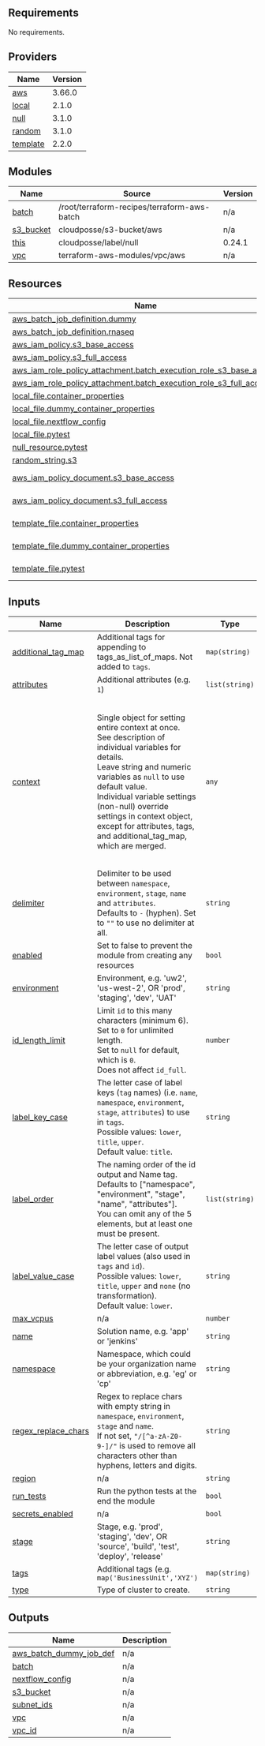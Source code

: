 ## Requirements

No requirements.

## Providers

| Name | Version |
|------|---------|
| <a name="provider_aws"></a> [aws](#provider\_aws) | 3.66.0 |
| <a name="provider_local"></a> [local](#provider\_local) | 2.1.0 |
| <a name="provider_null"></a> [null](#provider\_null) | 3.1.0 |
| <a name="provider_random"></a> [random](#provider\_random) | 3.1.0 |
| <a name="provider_template"></a> [template](#provider\_template) | 2.2.0 |

## Modules

| Name | Source | Version |
|------|--------|---------|
| <a name="module_batch"></a> [batch](#module\_batch) | /root/terraform-recipes/terraform-aws-batch | n/a |
| <a name="module_s3_bucket"></a> [s3\_bucket](#module\_s3\_bucket) | cloudposse/s3-bucket/aws | n/a |
| <a name="module_this"></a> [this](#module\_this) | cloudposse/label/null | 0.24.1 |
| <a name="module_vpc"></a> [vpc](#module\_vpc) | terraform-aws-modules/vpc/aws | n/a |

## Resources

| Name | Type |
|------|------|
| [aws_batch_job_definition.dummy](https://registry.terraform.io/providers/hashicorp/aws/latest/docs/resources/batch_job_definition) | resource |
| [aws_batch_job_definition.rnaseq](https://registry.terraform.io/providers/hashicorp/aws/latest/docs/resources/batch_job_definition) | resource |
| [aws_iam_policy.s3_base_access](https://registry.terraform.io/providers/hashicorp/aws/latest/docs/resources/iam_policy) | resource |
| [aws_iam_policy.s3_full_access](https://registry.terraform.io/providers/hashicorp/aws/latest/docs/resources/iam_policy) | resource |
| [aws_iam_role_policy_attachment.batch_execution_role_s3_base_access](https://registry.terraform.io/providers/hashicorp/aws/latest/docs/resources/iam_role_policy_attachment) | resource |
| [aws_iam_role_policy_attachment.batch_execution_role_s3_full_access](https://registry.terraform.io/providers/hashicorp/aws/latest/docs/resources/iam_role_policy_attachment) | resource |
| [local_file.container_properties](https://registry.terraform.io/providers/hashicorp/local/latest/docs/resources/file) | resource |
| [local_file.dummy_container_properties](https://registry.terraform.io/providers/hashicorp/local/latest/docs/resources/file) | resource |
| [local_file.nextflow_config](https://registry.terraform.io/providers/hashicorp/local/latest/docs/resources/file) | resource |
| [local_file.pytest](https://registry.terraform.io/providers/hashicorp/local/latest/docs/resources/file) | resource |
| [null_resource.pytest](https://registry.terraform.io/providers/hashicorp/null/latest/docs/resources/resource) | resource |
| [random_string.s3](https://registry.terraform.io/providers/hashicorp/random/latest/docs/resources/string) | resource |
| [aws_iam_policy_document.s3_base_access](https://registry.terraform.io/providers/hashicorp/aws/latest/docs/data-sources/iam_policy_document) | data source |
| [aws_iam_policy_document.s3_full_access](https://registry.terraform.io/providers/hashicorp/aws/latest/docs/data-sources/iam_policy_document) | data source |
| [template_file.container_properties](https://registry.terraform.io/providers/hashicorp/template/latest/docs/data-sources/file) | data source |
| [template_file.dummy_container_properties](https://registry.terraform.io/providers/hashicorp/template/latest/docs/data-sources/file) | data source |
| [template_file.pytest](https://registry.terraform.io/providers/hashicorp/template/latest/docs/data-sources/file) | data source |

## Inputs

| Name | Description | Type | Default | Required |
|------|-------------|------|---------|:--------:|
| <a name="input_additional_tag_map"></a> [additional\_tag\_map](#input\_additional\_tag\_map) | Additional tags for appending to tags\_as\_list\_of\_maps. Not added to `tags`. | `map(string)` | `{}` | no |
| <a name="input_attributes"></a> [attributes](#input\_attributes) | Additional attributes (e.g. `1`) | `list(string)` | `[]` | no |
| <a name="input_context"></a> [context](#input\_context) | Single object for setting entire context at once.<br>See description of individual variables for details.<br>Leave string and numeric variables as `null` to use default value.<br>Individual variable settings (non-null) override settings in context object,<br>except for attributes, tags, and additional\_tag\_map, which are merged. | `any` | <pre>{<br>  "additional_tag_map": {},<br>  "attributes": [],<br>  "delimiter": null,<br>  "enabled": true,<br>  "environment": null,<br>  "id_length_limit": null,<br>  "label_key_case": null,<br>  "label_order": [],<br>  "label_value_case": null,<br>  "name": null,<br>  "namespace": null,<br>  "regex_replace_chars": null,<br>  "stage": null,<br>  "tags": {}<br>}</pre> | no |
| <a name="input_delimiter"></a> [delimiter](#input\_delimiter) | Delimiter to be used between `namespace`, `environment`, `stage`, `name` and `attributes`.<br>Defaults to `-` (hyphen). Set to `""` to use no delimiter at all. | `string` | `null` | no |
| <a name="input_enabled"></a> [enabled](#input\_enabled) | Set to false to prevent the module from creating any resources | `bool` | `null` | no |
| <a name="input_environment"></a> [environment](#input\_environment) | Environment, e.g. 'uw2', 'us-west-2', OR 'prod', 'staging', 'dev', 'UAT' | `string` | `null` | no |
| <a name="input_id_length_limit"></a> [id\_length\_limit](#input\_id\_length\_limit) | Limit `id` to this many characters (minimum 6).<br>Set to `0` for unlimited length.<br>Set to `null` for default, which is `0`.<br>Does not affect `id_full`. | `number` | `null` | no |
| <a name="input_label_key_case"></a> [label\_key\_case](#input\_label\_key\_case) | The letter case of label keys (`tag` names) (i.e. `name`, `namespace`, `environment`, `stage`, `attributes`) to use in `tags`.<br>Possible values: `lower`, `title`, `upper`.<br>Default value: `title`. | `string` | `null` | no |
| <a name="input_label_order"></a> [label\_order](#input\_label\_order) | The naming order of the id output and Name tag.<br>Defaults to ["namespace", "environment", "stage", "name", "attributes"].<br>You can omit any of the 5 elements, but at least one must be present. | `list(string)` | `null` | no |
| <a name="input_label_value_case"></a> [label\_value\_case](#input\_label\_value\_case) | The letter case of output label values (also used in `tags` and `id`).<br>Possible values: `lower`, `title`, `upper` and `none` (no transformation).<br>Default value: `lower`. | `string` | `null` | no |
| <a name="input_max_vcpus"></a> [max\_vcpus](#input\_max\_vcpus) | n/a | `number` | `256` | no |
| <a name="input_name"></a> [name](#input\_name) | Solution name, e.g. 'app' or 'jenkins' | `string` | `null` | no |
| <a name="input_namespace"></a> [namespace](#input\_namespace) | Namespace, which could be your organization name or abbreviation, e.g. 'eg' or 'cp' | `string` | `null` | no |
| <a name="input_regex_replace_chars"></a> [regex\_replace\_chars](#input\_regex\_replace\_chars) | Regex to replace chars with empty string in `namespace`, `environment`, `stage` and `name`.<br>If not set, `"/[^a-zA-Z0-9-]/"` is used to remove all characters other than hyphens, letters and digits. | `string` | `null` | no |
| <a name="input_region"></a> [region](#input\_region) | n/a | `string` | `"us-east-1"` | no |
| <a name="input_run_tests"></a> [run\_tests](#input\_run\_tests) | Run the python tests at the end the module | `bool` | `false` | no |
| <a name="input_secrets_enabled"></a> [secrets\_enabled](#input\_secrets\_enabled) | n/a | `bool` | `true` | no |
| <a name="input_stage"></a> [stage](#input\_stage) | Stage, e.g. 'prod', 'staging', 'dev', OR 'source', 'build', 'test', 'deploy', 'release' | `string` | `null` | no |
| <a name="input_tags"></a> [tags](#input\_tags) | Additional tags (e.g. `map('BusinessUnit','XYZ')` | `map(string)` | `{}` | no |
| <a name="input_type"></a> [type](#input\_type) | Type of cluster to create. | `string` | `"FARGATE"` | no |

## Outputs

| Name | Description |
|------|-------------|
| <a name="output_aws_batch_dummy_job_def"></a> [aws\_batch\_dummy\_job\_def](#output\_aws\_batch\_dummy\_job\_def) | n/a |
| <a name="output_batch"></a> [batch](#output\_batch) | n/a |
| <a name="output_nextflow_config"></a> [nextflow\_config](#output\_nextflow\_config) | n/a |
| <a name="output_s3_bucket"></a> [s3\_bucket](#output\_s3\_bucket) | n/a |
| <a name="output_subnet_ids"></a> [subnet\_ids](#output\_subnet\_ids) | n/a |
| <a name="output_vpc"></a> [vpc](#output\_vpc) | n/a |
| <a name="output_vpc_id"></a> [vpc\_id](#output\_vpc\_id) | n/a |

